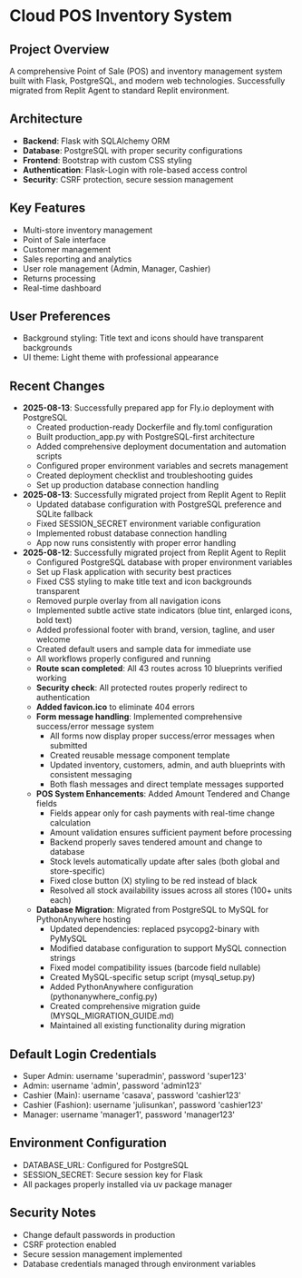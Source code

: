 # Cloud POS Inventory System

## Project Overview
A comprehensive Point of Sale (POS) and inventory management system built with Flask, PostgreSQL, and modern web technologies. Successfully migrated from Replit Agent to standard Replit environment.

## Architecture
- **Backend**: Flask with SQLAlchemy ORM
- **Database**: PostgreSQL with proper security configurations
- **Frontend**: Bootstrap with custom CSS styling
- **Authentication**: Flask-Login with role-based access control
- **Security**: CSRF protection, secure session management

## Key Features
- Multi-store inventory management
- Point of Sale interface
- Customer management
- Sales reporting and analytics
- User role management (Admin, Manager, Cashier)
- Returns processing
- Real-time dashboard

## User Preferences
- Background styling: Title text and icons should have transparent backgrounds
- UI theme: Light theme with professional appearance

## Recent Changes
- **2025-08-13**: Successfully prepared app for Fly.io deployment with PostgreSQL
  - Created production-ready Dockerfile and fly.toml configuration
  - Built production_app.py with PostgreSQL-first architecture
  - Added comprehensive deployment documentation and automation scripts
  - Configured proper environment variables and secrets management
  - Created deployment checklist and troubleshooting guides
  - Set up production database connection handling
- **2025-08-13**: Successfully migrated project from Replit Agent to Replit
  - Updated database configuration with PostgreSQL preference and SQLite fallback
  - Fixed SESSION_SECRET environment variable configuration
  - Implemented robust database connection handling
  - App now runs consistently with proper error handling
- **2025-08-12**: Successfully migrated project from Replit Agent to Replit
  - Configured PostgreSQL database with proper environment variables
  - Set up Flask application with security best practices
  - Fixed CSS styling to make title text and icon backgrounds transparent
  - Removed purple overlay from all navigation icons
  - Implemented subtle active state indicators (blue tint, enlarged icons, bold text)
  - Added professional footer with brand, version, tagline, and user welcome
  - Created default users and sample data for immediate use
  - All workflows properly configured and running
  - **Route scan completed**: All 43 routes across 10 blueprints verified working
  - **Security check**: All protected routes properly redirect to authentication
  - **Added favicon.ico** to eliminate 404 errors
  - **Form message handling**: Implemented comprehensive success/error message system
    - All forms now display proper success/error messages when submitted
    - Created reusable message component template
    - Updated inventory, customers, admin, and auth blueprints with consistent messaging
    - Both flash messages and direct template messages supported
  - **POS System Enhancements**: Added Amount Tendered and Change fields
    - Fields appear only for cash payments with real-time change calculation
    - Amount validation ensures sufficient payment before processing
    - Backend properly saves tendered amount and change to database
    - Stock levels automatically update after sales (both global and store-specific)
    - Fixed close button (X) styling to be red instead of black
    - Resolved all stock availability issues across all stores (100+ units each)
  - **Database Migration**: Migrated from PostgreSQL to MySQL for PythonAnywhere hosting
    - Updated dependencies: replaced psycopg2-binary with PyMySQL
    - Modified database configuration to support MySQL connection strings
    - Fixed model compatibility issues (barcode field nullable)
    - Created MySQL-specific setup script (mysql_setup.py)
    - Added PythonAnywhere configuration (pythonanywhere_config.py)
    - Created comprehensive migration guide (MYSQL_MIGRATION_GUIDE.md)
    - Maintained all existing functionality during migration

## Default Login Credentials
- Super Admin: username 'superadmin', password 'super123'
- Admin: username 'admin', password 'admin123'
- Cashier (Main): username 'casava', password 'cashier123'
- Cashier (Fashion): username 'julisunkan', password 'cashier123'
- Manager: username 'manager1', password 'manager123'

## Environment Configuration
- DATABASE_URL: Configured for PostgreSQL
- SESSION_SECRET: Secure session key for Flask
- All packages properly installed via uv package manager

## Security Notes
- Change default passwords in production
- CSRF protection enabled
- Secure session management implemented
- Database credentials managed through environment variables